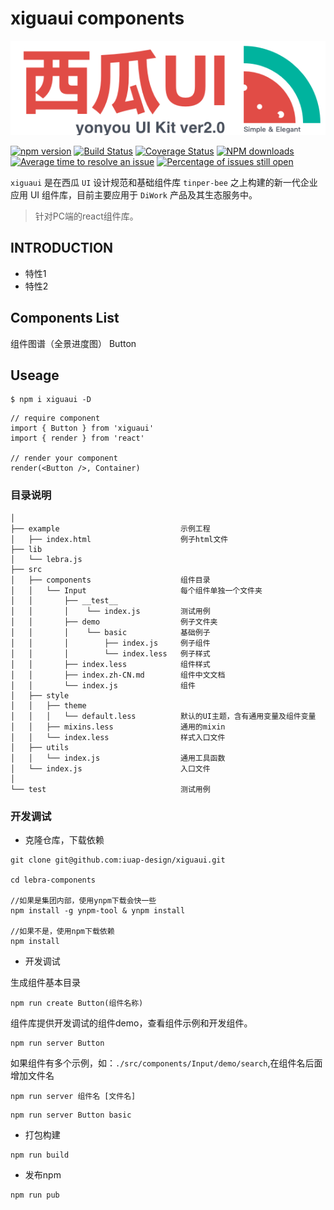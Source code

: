 # xiguaui components

![xiguaui_logo](./xiguaui_logo.png)

[![npm version](https://img.shields.io/npm/v/xiguaui.svg)](https://www.npmjs.com/package/xiguaui)
[![Build Status](https://img.shields.io/travis/iuap-design/xiguaui/master.svg)](https://travis-ci.org/iuap-design/xiguaui)
[![Coverage Status](https://coveralls.io/repos/github/iuap-design/xiguaui/badge.svg?branch=master)](https://coveralls.io/github/iuap-design/xiguaui?branch=master)
[![NPM downloads](http://img.shields.io/npm/dm/xiguaui.svg?style=flat)](https://npmjs.org/package/xiguaui)
[![Average time to resolve an issue](http://isitmaintained.com/badge/resolution/iuap-design/xiguaui.svg)](http://isitmaintained.com/project/iuap-design/xiguaui "Average time to resolve an issue")
[![Percentage of issues still open](http://isitmaintained.com/badge/open/iuap-design/xiguaui.svg)](http://isitmaintained.com/project/iuap-design/xiguaui "Percentage of issues still open")

`xiguaui` 是在西瓜 `UI` 设计规范和基础组件库 `tinper-bee` 之上构建的新一代企业应用 UI 组件库，目前主要应用于 `DiWork` 产品及其生态服务中。
>针对PC端的react组件库。

## INTRODUCTION

- 特性1
- 特性2

## Components List

组件图谱（全景进度图）
Button

## Useage

```
$ npm i xiguaui -D
```



```
// require component
import { Button } from 'xiguaui'
import { render } from 'react'

// render your component
render(<Button />, Container)

```
 
### 目录说明

```
│   
├── example                           示例工程
│   ├── index.html                    例子html文件
├── lib
│   └── lebra.js
├── src
│   ├── components                    组件目录
│   │   └── Input                     每个组件单独一个文件夹
│   │   	├── __test__              
│   │       │    └── index.js         测试用例
│   │   	├── demo                  例子文件夹
│   │   	│    └── basic            基础例子
│   │   	│        ├── index.js     例子组件
│   │   	│        └── index.less   例子样式
│   │   	├── index.less            组件样式
│   │   	├── index.zh-CN.md        组件中文文档
│   │   	└── index.js              组件
│   ├── style
│   │   ├── theme
│   │   │	└── default.less          默认的UI主题，含有通用变量及组件变量
│   │   ├── mixins.less               通用的mixin
│   │   └── index.less                样式入口文件
│   ├── utils
│   │   └── index.js                  通用工具函数
│   └── index.js                      入口文件
│   
└── test                              测试用例
```

### 开发调试

- 克隆仓库，下载依赖

```
git clone git@github.com:iuap-design/xiguaui.git

cd lebra-components

//如果是集团内部，使用ynpm下载会快一些
npm install -g ynpm-tool & ynpm install

//如果不是，使用npm下载依赖
npm install

```
- 开发调试

生成组件基本目录

```
npm run create Button(组件名称)
```

组件库提供开发调试的组件demo，查看组件示例和开发组件。

```
npm run server Button
```
如果组件有多个示例，如：`./src/components/Input/demo/search`,在组件名后面增加文件名

`npm run server 组件名 [文件名]`

```
npm run server Button basic
```

- 打包构建

```
npm run build
```

- 发布npm

```
npm run pub
```